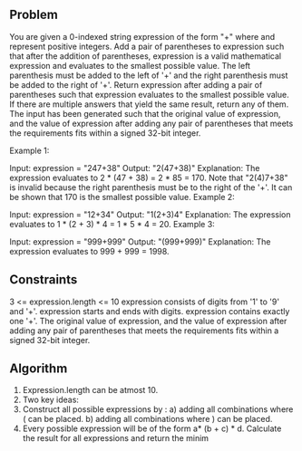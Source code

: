 ## Problem 
You are given a 0-indexed string expression of the form "<num1>+<num2>" where <num1> and <num2> represent positive integers.
Add a pair of parentheses to expression such that after the addition of parentheses, expression is a valid mathematical expression and evaluates to the smallest possible value. The left parenthesis must be added to the left of '+' and the right parenthesis must be added to the right of '+'.
Return expression after adding a pair of parentheses such that expression evaluates to the smallest possible value. If there are multiple answers that yield the same result, return any of them.
The input has been generated such that the original value of expression, and the value of expression after adding any pair of parentheses that meets the requirements fits within a signed 32-bit integer.

 

Example 1:

Input: expression = "247+38"
Output: "2(47+38)"
Explanation: The expression evaluates to 2 * (47 + 38) = 2 * 85 = 170.
Note that "2(4)7+38" is invalid because the right parenthesis must be to the right of the '+'.
It can be shown that 170 is the smallest possible value.
Example 2:

Input: expression = "12+34"
Output: "1(2+3)4"
Explanation: The expression evaluates to 1 * (2 + 3) * 4 = 1 * 5 * 4 = 20.
Example 3:

Input: expression = "999+999"
Output: "(999+999)"
Explanation: The expression evaluates to 999 + 999 = 1998.

## Constraints
3 <= expression.length <= 10
expression consists of digits from '1' to '9' and '+'.
expression starts and ends with digits.
expression contains exactly one '+'.
The original value of expression, and the value of expression after adding any pair of parentheses that meets the requirements fits within a signed 32-bit integer.


## Algorithm 
1. Expression.length can be atmost 10.
2. Two key ideas:
  1. Construct all possible expressions by : a) adding all combinations where ( can be placed. b) adding all combinations where ) can be placed.
  2. Every possible expression will be of the form a* (b + c) * d. Calculate the result for all expressions and return the minim 
